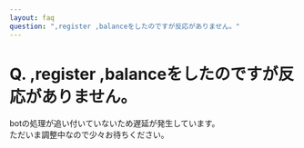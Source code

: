 ```yaml
---
layout: faq
question: ",register ,balanceをしたのですが反応がありません。"
---
```


# Q. ,register ,balanceをしたのですが反応がありません。  
botの処理が追い付いていないため遅延が発生しています。  
ただいま調整中なので少々お待ちください。  
